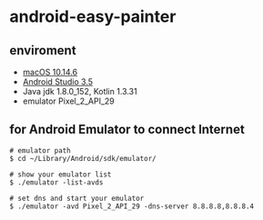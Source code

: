 # android-easy-painter

## enviroment
- [macOS 10.14.6](https://www.apple.com/tw/macos/mojave/)
- [Android Studio 3.5](https://developer.android.com/studio)
- Java jdk 1.8.0_152, Kotlin 1.3.31
- emulator Pixel_2_API_29

## for Android Emulator to connect Internet
```shell
# emulator path
$ cd ~/Library/Android/sdk/emulator/

# show your emulator list
$ ./emulator -list-avds

# set dns and start your emulator
$ ./emulator -avd Pixel_2_API_29 -dns-server 8.8.8.8,8.8.8.4
```